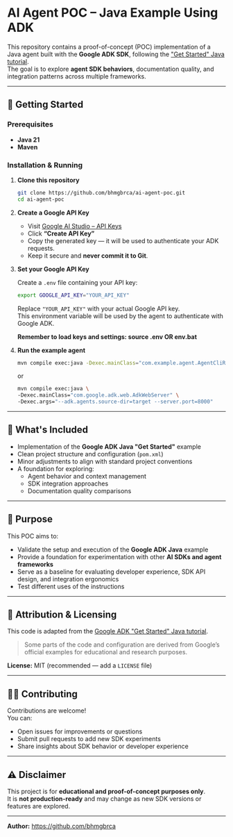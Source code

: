 # AI Agent POC – Java Example Using ADK

This repository contains a proof-of-concept (POC) implementation of a Java agent built with the **Google ADK SDK**, following the ["Get Started" Java tutorial](https://google.github.io/adk-docs/get-started/java/).  
The goal is to explore **agent SDK behaviors**, documentation quality, and integration patterns across multiple frameworks.

---

## 🚀 Getting Started

### Prerequisites

- **Java 21**
- **Maven**

### Installation & Running

1. **Clone this repository**

    ```bash
    git clone https://github.com/bhmgbrca/ai-agent-poc.git
    cd ai-agent-poc
    ```

2. **Create a Google API Key**

    - Visit [Google AI Studio – API Keys](https://aistudio.google.com/app/apikey)
    - Click **“Create API Key”**
    - Copy the generated key — it will be used to authenticate your ADK requests.
    - Keep it secure and **never commit it to Git**.
   

3. **Set your Google API Key**

   Create a `.env` file containing your API key:

    ```bash
    export GOOGLE_API_KEY="YOUR_API_KEY"
    ```

   Replace `"YOUR_API_KEY"` with your actual Google API key.  
   This environment variable will be used by the agent to authenticate with Google ADK.

   **Remember to load keys and settings: source .env OR env.bat**


3. **Run the example agent**

    ```bash
    mvn compile exec:java -Dexec.mainClass="com.example.agent.AgentCliRunner"
    ```
   or
   
    ```bash
    mvn compile exec:java \
    -Dexec.mainClass="com.google.adk.web.AdkWebServer" \
    -Dexec.args="--adk.agents.source-dir=target --server.port=8000"
    ```
---

## 📄 What's Included

- Implementation of the **Google ADK Java "Get Started"** example
- Clean project structure and configuration (`pom.xml`)
- Minor adjustments to align with standard project conventions
- A foundation for exploring:
    - Agent behavior and context management
    - SDK integration approaches
    - Documentation quality comparisons

---

## 🎯 Purpose

This POC aims to:

- Validate the setup and execution of the **Google ADK Java** example
- Provide a foundation for experimentation with other **AI SDKs and agent frameworks**
- Serve as a baseline for evaluating developer experience, SDK API design, and integration ergonomics
- Test different uses of the instructions

---

## 🧾 Attribution & Licensing

This code is adapted from the [Google ADK "Get Started" Java tutorial](https://google.github.io/adk-docs/get-started/java/).

> Some parts of the code and configuration are derived from Google’s official examples for educational and research purposes.

**License:** MIT (recommended — add a `LICENSE` file)

---

## 🙋‍♂️ Contributing

Contributions are welcome!  
You can:
- Open issues for improvements or questions
- Submit pull requests to add new SDK experiments
- Share insights about SDK behavior or developer experience

---

## ⚠️ Disclaimer

This project is for **educational and proof-of-concept purposes only**.  
It is **not production-ready** and may change as new SDK versions or features are explored.

---

**Author:** https://github.com/bhmgbrca
